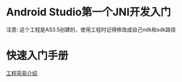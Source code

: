 # Android Studio第一个JNI开发入门

注意:
这个工程是AS3.5创建的，使用工程时记得修改成自己ndk和sdk路径

# 快速入门手册
[工程简易介绍](https://blog.csdn.net/sevenjoin/article/details/104531190)

